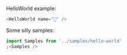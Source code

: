HelloWorld example:

```js
<HelloWorld name="🍕" />
```

Some silly samples:

```js
import Samples from '../samples/hello-world'
;<Samples />
```
